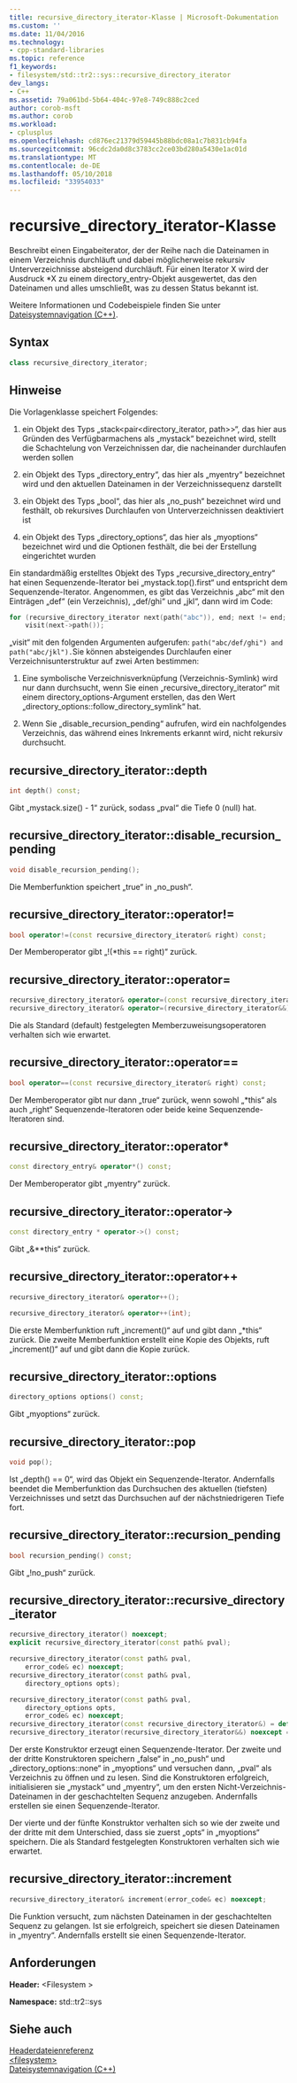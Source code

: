 ```yaml
---
title: recursive_directory_iterator-Klasse | Microsoft-Dokumentation
ms.custom: ''
ms.date: 11/04/2016
ms.technology:
- cpp-standard-libraries
ms.topic: reference
f1_keywords:
- filesystem/std::tr2::sys::recursive_directory_iterator
dev_langs:
- C++
ms.assetid: 79a061bd-5b64-404c-97e8-749c888c2ced
author: corob-msft
ms.author: corob
ms.workload:
- cplusplus
ms.openlocfilehash: cd876ec21379d59445b88bdc08a1c7b831cb94fa
ms.sourcegitcommit: 96cdc2da0d8c3783cc2ce03bd280a5430e1ac01d
ms.translationtype: MT
ms.contentlocale: de-DE
ms.lasthandoff: 05/10/2018
ms.locfileid: "33954033"
---
```

# <a name="recursivedirectoryiterator-class"></a>recursive_directory_iterator-Klasse

Beschreibt einen Eingabeiterator, der der Reihe nach die Dateinamen in einem Verzeichnis durchläuft und dabei möglicherweise rekursiv Unterverzeichnisse absteigend durchläuft. Für einen Iterator X wird der Ausdruck *X zu einem directory_entry-Objekt ausgewertet, das den Dateinamen und alles umschließt, was zu dessen Status bekannt ist.

Weitere Informationen und Codebeispiele finden Sie unter [Dateisystemnavigation (C++)](../standard-library/file-system-navigation.md).

## <a name="syntax"></a>Syntax

```cpp
class recursive_directory_iterator;
```

## <a name="remarks"></a>Hinweise

Die Vorlagenklasse speichert Folgendes:

1. ein Objekt des Typs „stack<pair\<directory_iterator, path>>“, das hier aus Gründen des Verfügbarmachens als „mystack“ bezeichnet wird, stellt die Schachtelung von Verzeichnissen dar, die nacheinander durchlaufen werden sollen

1. ein Objekt des Typs „directory_entry“, das hier als „myentry“ bezeichnet wird und den aktuellen Dateinamen in der Verzeichnissequenz darstellt

1. ein Objekt des Typs „bool“, das hier als „no_push“ bezeichnet wird und festhält, ob rekursives Durchlaufen von Unterverzeichnissen deaktiviert ist

1. ein Objekt des Typs „directory_options“, das hier als „myoptions“ bezeichnet wird und die Optionen festhält, die bei der Erstellung eingerichtet wurden

Ein standardmäßig erstelltes Objekt des Typs „recursive_directory_entry“ hat einen Sequenzende-Iterator bei „mystack.top().first“ und entspricht dem Sequenzende-Iterator. Angenommen, es gibt das Verzeichnis „abc“ mit den Einträgen „def“ (ein Verzeichnis), „def/ghi“ und „jkl“, dann wird im Code:

```cpp
for (recursive_directory_iterator next(path("abc")), end; next != end; ++next)
    visit(next->path());
```

„visit“ mit den folgenden Argumenten aufgerufen: `path("abc/def/ghi") and path("abc/jkl").`Sie können absteigendes Durchlaufen einer Verzeichnisunterstruktur auf zwei Arten bestimmen:

1. Eine symbolische Verzeichnisverknüpfung (Verzeichnis-Symlink) wird nur dann durchsucht, wenn Sie einen „recursive_directory_iterator“ mit einem directory_options-Argument erstellen, das den Wert „directory_options::follow_directory_symlink“ hat.

1. Wenn Sie „disable_recursion_pending“ aufrufen, wird ein nachfolgendes Verzeichnis, das während eines Inkrements erkannt wird, nicht rekursiv durchsucht.

## <a name="recursivedirectoryiteratordepth"></a>recursive_directory_iterator::depth

```cpp
int depth() const;
```

Gibt „mystack.size() - 1“ zurück, sodass „pval“ die Tiefe 0 (null) hat.

## <a name="recursivedirectoryiteratordisablerecursionpending"></a>recursive_directory_iterator::disable_recursion_pending

```cpp
void disable_recursion_pending();
```

Die Memberfunktion speichert „true“ in „no_push“.

## <a name="recursivedirectoryiteratoroperator"></a>recursive_directory_iterator::operator!=

```cpp
bool operator!=(const recursive_directory_iterator& right) const;
```

Der Memberoperator gibt „!(*this == right)“ zurück.

## <a name="recursivedirectoryiteratoroperator"></a>recursive_directory_iterator::operator=

```cpp
recursive_directory_iterator& operator=(const recursive_directory_iterator&) = default;
recursive_directory_iterator& operator=(recursive_directory_iterator&&) noexcept = default;
```

Die als Standard (default) festgelegten Memberzuweisungsoperatoren verhalten sich wie erwartet.

## <a name="recursivedirectoryiteratoroperator"></a>recursive_directory_iterator::operator==

```cpp
bool operator==(const recursive_directory_iterator& right) const;
```

Der Memberoperator gibt nur dann „true“ zurück, wenn sowohl „*this“ als auch „right“ Sequenzende-Iteratoren oder beide keine Sequenzende-Iteratoren sind.

## <a name="recursivedirectoryiteratoroperator"></a>recursive_directory_iterator::operator*

```cpp
const directory_entry& operator*() const;
```

Der Memberoperator gibt „myentry“ zurück.

## <a name="recursivedirectoryiteratoroperator-"></a>recursive_directory_iterator::operator->

```cpp
const directory_entry * operator->() const;
```

Gibt „&**this“ zurück.

## <a name="recursivedirectoryiteratoroperator"></a>recursive_directory_iterator::operator++

```cpp
recursive_directory_iterator& operator++();

recursive_directory_iterator& operator++(int);
```

Die erste Memberfunktion ruft „increment()“ auf und gibt dann „*this“ zurück. Die zweite Memberfunktion erstellt eine Kopie des Objekts, ruft „increment()“ auf und gibt dann die Kopie zurück.

## <a name="recursivedirectoryiteratoroptions"></a>recursive_directory_iterator::options

```cpp
directory_options options() const;
```

Gibt „myoptions“ zurück.

## <a name="recursivedirectoryiteratorpop"></a>recursive_directory_iterator::pop

```cpp
void pop();
```

Ist „depth() == 0“, wird das Objekt ein Sequenzende-Iterator. Andernfalls beendet die Memberfunktion das Durchsuchen des aktuellen (tiefsten) Verzeichnisses und setzt das Durchsuchen auf der nächstniedrigeren Tiefe fort.

## <a name="recursivedirectoryiteratorrecursionpending"></a>recursive_directory_iterator::recursion_pending

```cpp
bool recursion_pending() const;
```

Gibt „!no_push“ zurück.

## <a name="recursivedirectoryiteratorrecursivedirectoryiterator"></a>recursive_directory_iterator::recursive_directory_iterator

```cpp
recursive_directory_iterator() noexcept;
explicit recursive_directory_iterator(const path& pval);

recursive_directory_iterator(const path& pval,
    error_code& ec) noexcept;
recursive_directory_iterator(const path& pval,
    directory_options opts);

recursive_directory_iterator(const path& pval,
    directory_options opts,
    error_code& ec) noexcept;
recursive_directory_iterator(const recursive_directory_iterator&) = default;
recursive_directory_iterator(recursive_directory_iterator&&) noexcept = default;
```

Der erste Konstruktor erzeugt einen Sequenzende-Iterator. Der zweite und der dritte Konstruktoren speichern „false“ in „no_push“ und „directory_options::none“ in „myoptions“ und versuchen dann, „pval“ als Verzeichnis zu öffnen und zu lesen. Sind die Konstruktoren erfolgreich, initialisieren sie „mystack“ und „myentry“, um den ersten Nicht-Verzeichnis-Dateinamen in der geschachtelten Sequenz anzugeben. Andernfalls erstellen sie einen Sequenzende-Iterator.

Der vierte und der fünfte Konstruktor verhalten sich so wie der zweite und der dritte mit dem Unterschied, dass sie zuerst „opts“ in „myoptions“ speichern. Die als Standard festgelegten Konstruktoren verhalten sich wie erwartet.

## <a name="recursivedirectoryiteratorincrement"></a>recursive_directory_iterator::increment

```cpp
recursive_directory_iterator& increment(error_code& ec) noexcept;
```

Die Funktion versucht, zum nächsten Dateinamen in der geschachtelten Sequenz zu gelangen. Ist sie erfolgreich, speichert sie diesen Dateinamen in „myentry“. Andernfalls erstellt sie einen Sequenzende-Iterator.

## <a name="requirements"></a>Anforderungen

**Header:** \<Filesystem >

**Namespace:** std::tr2::sys

## <a name="see-also"></a>Siehe auch

[Headerdateienreferenz](../standard-library/cpp-standard-library-header-files.md)<br/>
[\<filesystem>](../standard-library/filesystem.md)<br/>
[Dateisystemnavigation (C++)](../standard-library/file-system-navigation.md)<br/>
